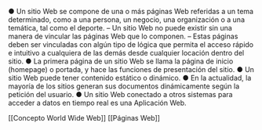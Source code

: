  ● Un sitio Web se compone de una o más páginas Web referidas a un tema determinado, como a una persona, un negocio, una organización o a una temática, tal como el deporte. – Un sitio Web no puede existir sin una manera de vincular las páginas Web que lo componen. – Estas páginas deben ser vinculadas con algún tipo de lógica que permita el acceso rápido e intuitivo a cualquiera de las demás desde cualquier locación dentro del sitio. 
 ● La primera página de un sitio Web se llama la página de inicio (homepage) o portada, y hace las funciones de presentación del sitio. ● Un sitio Web puede tener contenido estático o dinámico. 
 ● En la actualidad, la mayoría de los sitios generan sus documentos dinámicamente según la petición del usuario. 
 ● Un sitio Web conectado a otros sistemas para acceder a datos en tiempo real es una Aplicación Web.
 
[[Concepto World Wide Web]]
[[Páginas Web]]
